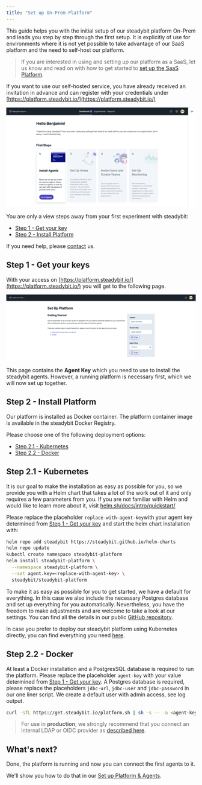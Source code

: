 ```yaml
---
title: "Set up On-Prem Platform"
---
```

This guide helps you with the initial setup of our steadybit platform On-Prem and leads you step by step through the first setup.
It is explicitly of use for environments where it is not yet possible to take advantage of our SaaS platform and the need to self-host our platform.

>If you are interested in using and setting up our platform as a SaaS, let us know and read on with how to get started to [set up the SaaS Platform](10-set-up-saas).
>



If you want to use our self-hosted service, you have already received an invitation in advance and can register with your credentials under [https://platform.steadybit.io/](https://platform.steadybit.io/)

![on-boarding](img-set-up/step1-setup-platform.png)

You are only a view steps away from your first experiment with steadybit:

- [Step 1 - Get your key](#step1-getyourkey)
- [Step 2 - Install Platform](#step2-installplatform)

If you need help, please [contact](https://www.steadybit.com/contact) us.

## Step 1 - Get your keys
With your access on [https://platform.steadybit.io/](https://platform.steadybit.io/) you will get to the following page.

![Get your keys](img-setup-platform/get-your-keys.png)

This page contains the **Agent Key** which you need to use to install the steadybit agents.
However, a running platform is necessary first, which we will now set up together.

## Step 2 - Install Platform
Our platform is installed as Docker container. The platform container image is available in the steadybit Docker Registry.

Please choose one of the following deployment options:
- [Step 2.1 - Kubernetes](#step2.1-kubernetes)
- [Step 2.2 - Docker](#step2.1-docker)

## Step 2.1 - Kubernetes

It is our goal to make the installation as easy as possible for you, so we provide you with a Helm chart that takes a lot of the work out of it and only requires a few parameters from you.
If you are not familiar with Helm and would like to learn more about it, visit [helm.sh/docs/intro/quickstart/](https://helm.sh/docs/intro/quickstart/)

Please replace the placeholder `replace-with-agent-key`with your agent key determined from [Step 1 - Get your key](#step-1---getyourkey) and start the helm chart installation with:

```bash
helm repo add steadybit https://steadybit.github.io/helm-charts
helm repo update
kubectl create namespace steadybit-platform
helm install steadybit-platform \
  --namespace steadybit-platform \
  --set agent.key=<replace-with-agent-key> \
  steadybit/steadybit-platform
```
To make it as easy as possible for you to get started, we have a default for everything. In this case we also include the necessary Postgres database and set up everything for you automatically.
Nevertheless, you have the freedom to make adjustments and are welcome to take a look at our settings. You can find all the details in our public [GitHub repository](https://github.com/steadybit/helm-charts/tree/master/charts/steadybit-platform).

In case you prefer to deploy our steadybit platform using Kubernetes directly, you can find everything you need [here](../install-configure/40-install-platform/20-k8s/#deploytheplatformusingkubectl).

## Step 2.2 - Docker

At least a Docker installation and a PostgresSQL database is required to run the platform.
Please replace the placeholder `agent-key` with your value determined from [Step 1 - Get your key](#step-1---getyourkey).
A Postgres database is required, please replace the placeholders `jdbc-url`, `jdbc-user` and `jdbc-password` in our one liner script. We create a default user with admin access, see log output.

```bash
curl -sfL https://get.steadybit.io/platform.sh | sh -s -- -a <agent-key> -d <jdbc-url> -e <jdbc-user> -f <jdbc-password>
```

> For use in **production**, we strongly recommend that you connect an internal LDAP or OIDC provider as [described here](../install-configure/40-install-platform/10-docker#externalldap).

## What's next?
Done, the platform is running and now you can connect the first agents to it.

We'll show you how to do that in our [Set up Platform & Agents](10-set-up-saas).
